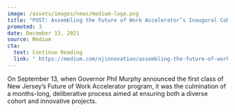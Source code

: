 ```yaml
---
image: /assets/images/news/medium-logo.png
title: "POST: Assembling the Future of Work Accelerator’s Inaugural Cohort"
promoted: 3
date: December 13, 2021
source: Medium
cta:
  text: Continue Reading
  link: " https://medium.com/njinnovation/assembling-the-future-of-work-accelerators-inaugural-cohort-a5d020c92a27?source=friends_link&sk=8ba0f6a1ee0d8f1ee318aaaca406f341"
---
```


On September 13, when Governor Phil Murphy announced the first class of New Jersey’s Future of Work Accelerator program, it was the culmination of a months-long, deliberative process aimed at ensuring both a diverse cohort and innovative projects.
